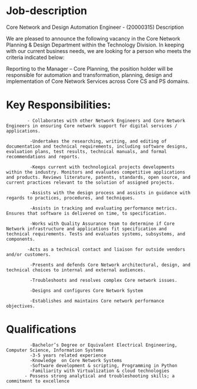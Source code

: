 # Job-description
Core Network and Design Automation Engineer - (20000315)
Description
 
We are pleased to announce the following vacancy in the Core Network Planning & Design Department within the Technology Division. In keeping with our current business needs, we are looking for a person who meets the criteria indicated below:

Reporting to the Manager – Core Planning, the position holder will be responsible for automation and transformation, planning, design and implementation of Core Network Services across Core CS and PS domains.

 

# Key Responsibilities:

 

            - Collaborates with other Network Engineers and Core Network Engineers in ensuring Core network support for digital services / applications.

             -Undertakes the researching, writing, and editing of documentation and technical requirements, including software designs, evaluation plans, test results, technical manuals, and formal recommendations and reports.

             -Keeps current with technological projects developments within the industry. Monitors and evaluates competitive applications and products. Reviews literature, patents, standards, open source, and current practices relevant to the solution of assigned projects.

             -Assists with the design process and assists in guidance with regards to practices, procedures, and techniques.

             -Assists in tracking and evaluating performance metrics. Ensures that software is delivered on time, to specification.

             -Works with Quality Assurance team to determine if Core Network infrastructure and applications fit specification and technical requirements. Tests and evaluates systems, subsystems, and components.

            -Acts as a technical contact and liaison for outside vendors and/or customers.

             -Presents and defends Core Network architectural, design, and technical choices to internal and external audiences.

             -Troubleshoots and resolves complex Core network issues.

             -Designs and configures Core Network System

             -Establishes and maintains Core network performance objectives.

 
# Qualifications
 

             -Bachelor’s Degree or Equivalent Electrical Engineering, Computer Science, Information Systems
             -3-5 years related experience
             -Knowledge  on Core Network Systems
             -Software development & scripting, Programming in Python
             -Familiarity with Virtualization & cloud technologies
           - Possess strong analytical and troubleshooting skills; a commitment to excellence
